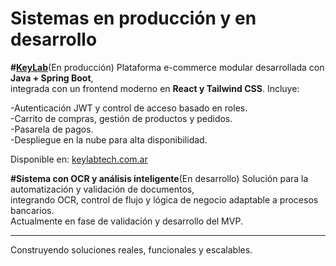 # Sistemas en producción y en desarrollo

**#[KeyLab](https://keylabtech.com.ar/contact)**(En producción)
Plataforma e-commerce modular desarrollada con **Java + Spring Boot**,</br> 
integrada con un frontend moderno en **React y Tailwind CSS**.
Incluye:

-Autenticación JWT y control de acceso basado en roles.</br>
-Carrito de compras, gestión de productos y pedidos.</br>
-Pasarela de pagos.</br>
-Despliegue en la nube para alta disponibilidad.</br>

Disponible en: [keylabtech.com.ar](https://keylabtech.com.ar)

**#Sistema con OCR y análisis inteligente**(En desarrollo)
Solución para la automatización y validación de documentos,</br> 
integrando OCR, control de flujo y lógica de negocio adaptable a procesos bancarios.</br>
Actualmente en fase de validación y desarrollo del MVP.

---
Construyendo soluciones reales, funcionales y escalables.
